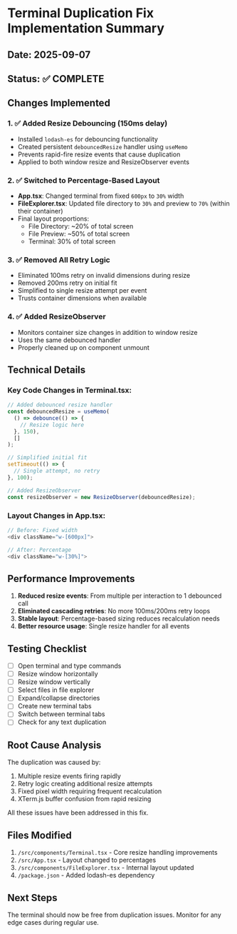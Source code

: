 # Terminal Duplication Fix Implementation Summary

## Date: 2025-09-07
## Status: ✅ COMPLETE

## Changes Implemented

### 1. ✅ Added Resize Debouncing (150ms delay)
- Installed `lodash-es` for debouncing functionality
- Created persistent `debouncedResize` handler using `useMemo`
- Prevents rapid-fire resize events that cause duplication
- Applied to both window resize and ResizeObserver events

### 2. ✅ Switched to Percentage-Based Layout
- **App.tsx**: Changed terminal from fixed `600px` to `30%` width
- **FileExplorer.tsx**: Updated file directory to `30%` and preview to `70%` (within their container)
- Final layout proportions:
  - File Directory: ~20% of total screen
  - File Preview: ~50% of total screen  
  - Terminal: 30% of total screen

### 3. ✅ Removed All Retry Logic
- Eliminated 100ms retry on invalid dimensions during resize
- Removed 200ms retry on initial fit
- Simplified to single resize attempt per event
- Trusts container dimensions when available

### 4. ✅ Added ResizeObserver
- Monitors container size changes in addition to window resize
- Uses the same debounced handler
- Properly cleaned up on component unmount

## Technical Details

### Key Code Changes in Terminal.tsx:
```typescript
// Added debounced resize handler
const debouncedResize = useMemo(
  () => debounce(() => {
    // Resize logic here
  }, 150),
  []
);

// Simplified initial fit
setTimeout(() => {
  // Single attempt, no retry
}, 100);

// Added ResizeObserver
const resizeObserver = new ResizeObserver(debouncedResize);
```

### Layout Changes in App.tsx:
```typescript
// Before: Fixed width
<div className="w-[600px]">

// After: Percentage
<div className="w-[30%]">
```

## Performance Improvements
1. **Reduced resize events**: From multiple per interaction to 1 debounced call
2. **Eliminated cascading retries**: No more 100ms/200ms retry loops
3. **Stable layout**: Percentage-based sizing reduces recalculation needs
4. **Better resource usage**: Single resize handler for all events

## Testing Checklist
- [ ] Open terminal and type commands
- [ ] Resize window horizontally
- [ ] Resize window vertically  
- [ ] Select files in file explorer
- [ ] Expand/collapse directories
- [ ] Create new terminal tabs
- [ ] Switch between terminal tabs
- [ ] Check for any text duplication

## Root Cause Analysis
The duplication was caused by:
1. Multiple resize events firing rapidly
2. Retry logic creating additional resize attempts
3. Fixed pixel width requiring frequent recalculation
4. XTerm.js buffer confusion from rapid resizing

All these issues have been addressed in this fix.

## Files Modified
1. `/src/components/Terminal.tsx` - Core resize handling improvements
2. `/src/App.tsx` - Layout changed to percentages
3. `/src/components/FileExplorer.tsx` - Internal layout updated
4. `/package.json` - Added lodash-es dependency

## Next Steps
The terminal should now be free from duplication issues. Monitor for any edge cases during regular use.